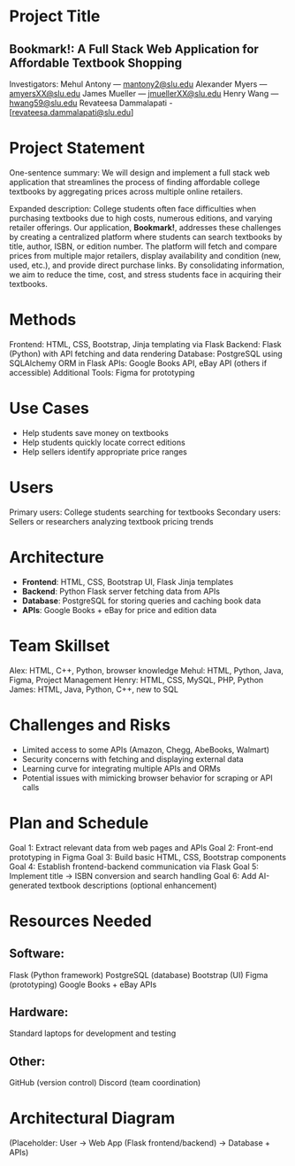 # Project Title

## Bookmark!: A Full Stack Web Application for Affordable Textbook Shopping

Investigators:
Mehul Antony — [mantony2@slu.edu](mailto:mantony2@slu.edu)
Alexander Myers — [amyersXX@slu.edu](mailto:amyersXX@slu.edu)
James Mueller — [jmuellerXX@slu.edu](mailto:james.p.mueller@slu.edu)
Henry Wang — [hwang59@slu.edu](mailto:hwang59@slu.edu)
Revateesa Dammalapati - [revateesa.dammalapati@slu.edu]
# Project Statement

One-sentence summary:
We will design and implement a full stack web application that streamlines the process of finding affordable college textbooks by aggregating prices across multiple online retailers.

Expanded description:
College students often face difficulties when purchasing textbooks due to high costs, numerous editions, and varying retailer offerings. Our application, **Bookmark!**, addresses these challenges by creating a centralized platform where students can search textbooks by title, author, ISBN, or edition number. The platform will fetch and compare prices from multiple major retailers, display availability and condition (new, used, etc.), and provide direct purchase links. By consolidating information, we aim to reduce the time, cost, and stress students face in acquiring their textbooks.

# Methods

Frontend: HTML, CSS, Bootstrap, Jinja templating via Flask
Backend: Flask (Python) with API fetching and data rendering
Database: PostgreSQL using SQLAlchemy ORM in Flask
APIs: Google Books API, eBay API (others if accessible)
Additional Tools: Figma for prototyping

# Use Cases

* Help students save money on textbooks
* Help students quickly locate correct editions
* Help sellers identify appropriate price ranges

# Users

Primary users: College students searching for textbooks
Secondary users: Sellers or researchers analyzing textbook pricing trends

# Architecture

* **Frontend**: HTML, CSS, Bootstrap UI, Flask Jinja templates
* **Backend**: Python Flask server fetching data from APIs
* **Database**: PostgreSQL for storing queries and caching book data
* **APIs**: Google Books + eBay for price and edition data

# Team Skillset

Alex: HTML, C++, Python, browser knowledge
Mehul: HTML, Python, Java, Figma, Project Management
Henry: HTML, CSS, MySQL, PHP, Python
James: HTML, Java, Python, C++, new to SQL

# Challenges and Risks

* Limited access to some APIs (Amazon, Chegg, AbeBooks, Walmart)
* Security concerns with fetching and displaying external data
* Learning curve for integrating multiple APIs and ORMs
* Potential issues with mimicking browser behavior for scraping or API calls

# Plan and Schedule

Goal 1: Extract relevant data from web pages and APIs
Goal 2: Front-end prototyping in Figma
Goal 3: Build basic HTML, CSS, Bootstrap components
Goal 4: Establish frontend-backend communication via Flask
Goal 5: Implement title → ISBN conversion and search handling
Goal 6: Add AI-generated textbook descriptions (optional enhancement)

# Resources Needed

## Software:

Flask (Python framework)
PostgreSQL (database)
Bootstrap (UI)
Figma (prototyping)
Google Books + eBay APIs

## Hardware:

Standard laptops for development and testing

## Other:

GitHub (version control)
Discord (team coordination)

# Architectural Diagram

(Placeholder: User → Web App (Flask frontend/backend) → Database + APIs)
